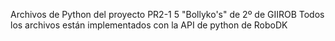 Archivos de Python del proyecto PR2-1 5 "Bollyko's" de 2º de GIIROB
Todos los archivos están implementados con la API de python de RoboDK
